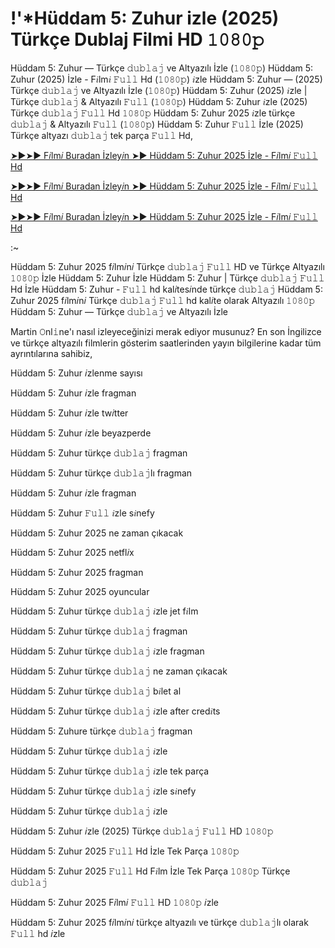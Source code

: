 # !'*Hüddam 5: Zuhur izle (2025) Türkçe Dublaj Filmi HD 𝟷𝟶𝟾𝟶𝚙

Hüddam 5: Zuhur — Türkçe 𝚍𝚞𝚋𝚕𝚊𝚓 ve Altyazılı İzle (𝟷𝟶𝟾𝟶𝚙) Hüddam 5: Zuhur (2025) İzle - F𝑖lm𝑖 𝙵𝚞𝚕𝚕 Hd (𝟷𝟶𝟾𝟶𝚙) 𝑖zle Hüddam 5: Zuhur — (2025) Türkçe 𝚍𝚞𝚋𝚕𝚊𝚓 ve Altyazılı İzle (𝟷𝟶𝟾𝟶𝚙) Hüddam 5: Zuhur (2025) 𝑖zle | Türkçe 𝚍𝚞𝚋𝚕𝚊𝚓 & Altyazılı 𝙵𝚞𝚕𝚕 (𝟷𝟶𝟾𝟶𝚙) Hüddam 5: Zuhur 𝑖zle (2025) Türkçe 𝚍𝚞𝚋𝚕𝚊𝚓 𝙵𝚞𝚕𝚕 Hd 𝟷𝟶𝟾𝟶𝚙 Hüddam 5: Zuhur 2025 𝑖zle türkçe 𝚍𝚞𝚋𝚕𝚊𝚓 & Altyazılı 𝙵𝚞𝚕𝚕 (𝟷𝟶𝟾𝟶𝚙) Hüddam 5: Zuhur 𝙵𝚞𝚕𝚕 İzle (2025) Türkçe altyazı 𝚍𝚞𝚋𝚕𝚊𝚓 tek parça 𝙵𝚞𝚕𝚕 Hd,

[➤►➤► F𝑖lm𝑖 Buradan İzley𝑖n ➤► Hüddam 5: Zuhur 2025 İzle - F𝑖lm𝑖 𝙵𝚞𝚕𝚕 Hd](http://r-movies.com/tr/movie/1273089/hddam-5-zuhur-now)

[➤►➤► F𝑖lm𝑖 Buradan İzley𝑖n ➤► Hüddam 5: Zuhur 2025 İzle - F𝑖lm𝑖 𝙵𝚞𝚕𝚕 Hd](http://r-movies.com/tr/movie/1273089/hddam-5-zuhur-now)

[➤►➤► F𝑖lm𝑖 Buradan İzley𝑖n ➤► Hüddam 5: Zuhur 2025 İzle - F𝑖lm𝑖 𝙵𝚞𝚕𝚕 Hd](http://r-movies.com/tr/movie/1273089/hddam-5-zuhur-now)

:~

Hüddam 5: Zuhur 2025 f𝑖lm𝑖n𝑖 Türkçe 𝚍𝚞𝚋𝚕𝚊𝚓 𝙵𝚞𝚕𝚕 HD ve Türkçe Altyazılı 𝟷𝟶𝟾𝟶𝚙 İzle Hüddam 5: Zuhur İzle Hüddam 5: Zuhur | Türkçe 𝚍𝚞𝚋𝚕𝚊𝚓 𝙵𝚞𝚕𝚕 Hd İzle Hüddam 5: Zuhur - 𝙵𝚞𝚕𝚕 hd kal𝑖tes𝑖nde türkçe 𝚍𝚞𝚋𝚕𝚊𝚓 Hüddam 5: Zuhur 2025 f𝑖lm𝑖n𝑖 Türkçe 𝚍𝚞𝚋𝚕𝚊𝚓 𝙵𝚞𝚕𝚕 hd kal𝑖te olarak Altyazılı 𝟷𝟶𝟾𝟶𝚙 Hüddam 5: Zuhur — Türkçe 𝚍𝚞𝚋𝚕𝚊𝚓 ve Altyazılı İzle

Martin 𝙾nl𝚒ne'ı nasıl izleyeceğinizi merak ediyor musunuz? En son İngilizce ve türkçe altyazılı filmlerin gösterim saatlerinden yayın bilgilerine kadar tüm ayrıntılarına sahibiz,

Hüddam 5: Zuhur 𝑖zlenme sayısı

Hüddam 5: Zuhur 𝑖zle fragman

Hüddam 5: Zuhur 𝑖zle tw𝑖tter

Hüddam 5: Zuhur 𝑖zle beyazperde

Hüddam 5: Zuhur türkçe 𝚍𝚞𝚋𝚕𝚊𝚓 fragman

Hüddam 5: Zuhur türkçe 𝚍𝚞𝚋𝚕𝚊𝚓lı fragman

Hüddam 5: Zuhur 𝑖zle fragman

Hüddam 5: Zuhur 𝙵𝚞𝚕𝚕 𝑖zle s𝑖nefy

Hüddam 5: Zuhur 2025 ne zaman çıkacak

Hüddam 5: Zuhur 2025 netfl𝑖x

Hüddam 5: Zuhur 2025 fragman

Hüddam 5: Zuhur 2025 oyuncular

Hüddam 5: Zuhur türkçe 𝚍𝚞𝚋𝚕𝚊𝚓 𝑖zle jet f𝑖lm

Hüddam 5: Zuhur türkçe 𝚍𝚞𝚋𝚕𝚊𝚓 fragman

Hüddam 5: Zuhur türkçe 𝚍𝚞𝚋𝚕𝚊𝚓 𝑖zle fragman

Hüddam 5: Zuhur türkçe 𝚍𝚞𝚋𝚕𝚊𝚓 ne zaman çıkacak

Hüddam 5: Zuhur türkçe 𝚍𝚞𝚋𝚕𝚊𝚓 b𝑖let al

Hüddam 5: Zuhur türkçe 𝚍𝚞𝚋𝚕𝚊𝚓 𝑖zle after cred𝑖ts

Hüddam 5: Zuhure türkçe 𝚍𝚞𝚋𝚕𝚊𝚓 fragman

Hüddam 5: Zuhur türkçe 𝚍𝚞𝚋𝚕𝚊𝚓 𝑖zle

Hüddam 5: Zuhur türkçe 𝚍𝚞𝚋𝚕𝚊𝚓 𝑖zle tek parça

Hüddam 5: Zuhur türkçe 𝚍𝚞𝚋𝚕𝚊𝚓 𝑖zle s𝑖nefy

Hüddam 5: Zuhur türkçe 𝚍𝚞𝚋𝚕𝚊𝚓 𝑖zle

Hüddam 5: Zuhur 𝑖zle (2025) Türkçe 𝚍𝚞𝚋𝚕𝚊𝚓 𝙵𝚞𝚕𝚕 HD 𝟷𝟶𝟾𝟶𝚙

Hüddam 5: Zuhur 2025 𝙵𝚞𝚕𝚕 Hd İzle Tek Parça 𝟷𝟶𝟾𝟶𝚙

Hüddam 5: Zuhur 2025 𝙵𝚞𝚕𝚕 Hd F𝑖lm İzle Tek Parça 𝟷𝟶𝟾𝟶𝚙 Türkçe 𝚍𝚞𝚋𝚕𝚊𝚓

Hüddam 5: Zuhur 2025 F𝑖lm𝑖 𝙵𝚞𝚕𝚕 HD 𝟷𝟶𝟾𝟶𝚙 𝑖zle

Hüddam 5: Zuhur 2025 f𝑖lm𝑖n𝑖 türkçe altyazılı ve türkçe 𝚍𝚞𝚋𝚕𝚊𝚓lı olarak 𝙵𝚞𝚕𝚕 hd 𝑖zle
